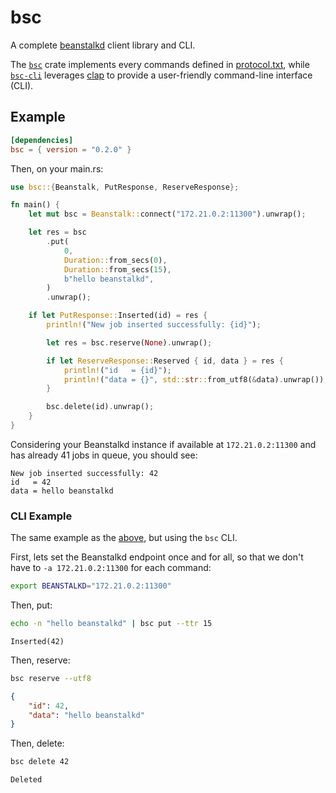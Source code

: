 # bsc

A complete [beanstalkd](https://beanstalkd.github.io/) client library and CLI.

The [`bsc`](/crates/lib) crate implements every commands defined in [protocol.txt](https://raw.githubusercontent.com/beanstalkd/beanstalkd/master/doc/protocol.txt), while [`bsc-cli`](/crates/cli) leverages [clap](https://docs.rs/clap/latest/clap/) to provide a user-friendly command-line interface (CLI).

## Example
```toml
[dependencies]
bsc = { version = "0.2.0" }
```

Then, on your main.rs:
```rs
use bsc::{Beanstalk, PutResponse, ReserveResponse};

fn main() {
    let mut bsc = Beanstalk::connect("172.21.0.2:11300").unwrap();

    let res = bsc
        .put(
            0,
            Duration::from_secs(0),
            Duration::from_secs(15),
            b"hello beanstalkd",
        )
        .unwrap();

    if let PutResponse::Inserted(id) = res {
        println!("New job inserted successfully: {id}");

        let res = bsc.reserve(None).unwrap();

        if let ReserveResponse::Reserved { id, data } = res {
            println!("id   = {id}");
            println!("data = {}", std::str::from_utf8(&data).unwrap());
        }

        bsc.delete(id).unwrap();
    }
}
```

Considering your Beanstalkd instance if available at `172.21.0.2:11300` and has already 41 jobs in queue, you should see:
```text
New job inserted successfully: 42
id   = 42
data = hello beanstalkd
```

### CLI Example
The same example as the [above](#example), but using the `bsc` CLI.

First, lets set the Beanstalkd endpoint once and for all, so that we don't have to `-a 172.21.0.2:11300` for each command:
```sh
export BEANSTALKD="172.21.0.2:11300"
```

Then, put:
```sh
echo -n "hello beanstalkd" | bsc put --ttr 15
```
```text
Inserted(42)
```

Then, reserve:
```sh
bsc reserve --utf8
```
```json
{
    "id": 42,
    "data": "hello beanstalkd"
}
```

Then, delete:
```sh
bsc delete 42
```
```text
Deleted
```